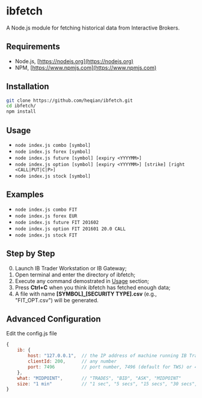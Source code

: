 # ibfetch
A Node.js module for fetching historical data from Interactive Brokers.

## Requirements
* Node.js, [https://nodejs.org](https://nodejs.org)
* NPM, [https://www.npmjs.com](https://www.npmjs.com)

## Installation
```sh
git clone https://github.com/heqian/ibfetch.git
cd ibfetch/
npm install
```

## Usage
* `node index.js combo [symbol]`
* `node index.js forex [symbol]`
* `node index.js future [symbol] [expiry <YYYYMM>]`
* `node index.js option [symbol] [expiry <YYYYMM>] [strike] [right <CALL|PUT|C|P>]`
* `node index.js stock [symbol]`

## Examples
* `node index.js combo FIT`
* `node index.js forex EUR`
* `node index.js future FIT 201602`
* `node index.js option FIT 201601 20.0 CALL`
* `node index.js stock FIT`

## Step by Step
0. Launch IB Trader Workstation or IB Gateway;
0. Open terminal and enter the directory of ibfetch;
0. Execute any command demostrated in [Usage](#usage) section;
0. Press **Ctrl+C** when you think ibfetch has fetched enough data;
0. A file with name **[SYMBOL]_[SECURITY TYPE].csv** (e.g., "FIT_OPT.csv") will be generated.

## Advanced Configuration
Edit the config.js file
```js
{
	ib: {
		host: "127.0.0.1",	// the IP address of machine running IB Trader Workstation (TWS) or IB Gateway (IBG) 
		clientId: 200,		// any number
		port: 7496			// port number, 7496 (default for TWS) or 4002 (default for IBG)
	},
	what: "MIDPOINT",		// "TRADES", "BID", "ASK", "MIDPOINT"
	size: "1 min"			// "1 sec", "5 secs", "15 secs", "30 secs", "1 min", "2 mins", "3 mins", "5 mins", "15 mins", "30 mins", "1 hour", "1 day"
}
```
